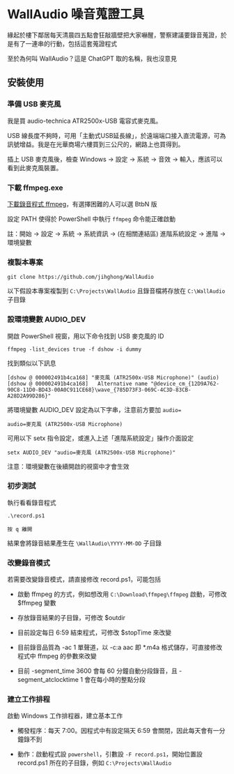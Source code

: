 WallAudio 噪音蒐證工具
=====================

緣起於樓下鄰居每天清晨四五點會狂敲牆壁把大家嚇醒，警察建議要錄音蒐證，於是有了一連串的行動，包括這套蒐證程式

至於為何叫 WallAudio？這是 ChatGPT 取的名稱，我也沒意見

安裝使用
--------

### 準備 USB 麥克風

我是買 audio-technica ATR2500x-USB 電容式麥克風。

USB 線長度不夠時，可用「主動式USB延長線」，於遠端端口接入直流電源，可為訊號增益。我是在光華商場六樓買到三公尺的，網路上也買得到。

插上 USB 麥克風後，檢查 Windows -> 設定 -> 系統 -> 音效 -> 輸入，應該可以看到此麥克風裝置。

### 下載 ffmpeg.exe

[下載錄音程式 ffmpeg](https://www.ffmpeg.org/download.html)，有選擇困難的人可以選 BtbN 版

設定 PATH 使得於 PowerShell 中執行 `ffmpeg` 命令能正確啟動

註：開始 -> 設定 -> 系統 -> 系統資訊 -> (在相關連結區) 進階系統設定 -> 進階 -> 環境變數

### 複製本專案

    git clone https://github.com/jihghong/WallAudio

以下假設本專案複製到 `C:\Projects\WallAudio` 且錄音檔將存放在 `C:\WallAudio` 子目錄

### 設環境變數 AUDIO_DEV

開啟 PowerShell 視窗，用以下命令找到 USB 麥克風的 ID

    ffmpeg -list_devices true -f dshow -i dummy

找到類似以下訊息

    [dshow @ 000002491b4ca168] "麥克風 (ATR2500x-USB Microphone)" (audio)
    [dshow @ 000002491b4ca168]   Alternative name "@device_cm_{12D9A762-90C8-11D0-BD43-00A0C911CE68}\wave_{785D73F3-069C-4C3D-83CB-A28D2A99D286}"

將環境變數 AUDIO_DEV 設定為以下字串，注意前方要加 `audio=`

    audio=麥克風 (ATR2500x-USB Microphone)

可用以下 setx 指令設定，或進入上述「進階系統設定」操作介面設定

    setx AUDIO_DEV "audio=麥克風 (ATR2500x-USB Microphone)"

注意：環境變數在後續開啟的視窗中才會生效

### 初步測試

執行看看錄音程式

    .\record.ps1

    按 q 離開

結果會將錄音結果產生在 `\WallAudio\YYYY-MM-DD` 子目錄

### 改變錄音模式

若需要改變錄音模式，請直接修改 record.ps1，可能包括

* 啟動 ffmpeg 的方式，例如想改用 `C:\Download\ffmpeg\ffmpeg` 啟動，可修改 $ffmpeg 變數

* 存放錄音結果的子目錄，可修改 $outdir

* 目前設定每日 6:59 結束程式，可修改 $stopTime 來改變

* 目前錄音品質為 -ac 1 單聲道，以 -c:a aac 即 *.m4a 格式儲存，可直接修改程式中 ffmpeg 的參數來改變

* 目前 -segment_time 3600 會每 60 分鐘自動分段錄音，且 -segment_atclocktime 1 會在每小時的整點分段

### 建立工作排程

啟動 Windows 工作排程器，建立基本工作

* 觸發程序：每天 7:00。因程式中有設定隔天 6:59 會關閉，因此每天會有一分鐘錄不到

* 動作：啟動程式設 `powershell`，引數設 `-F record.ps1`，開始位置設 record.ps1 所在的子目錄，例如 `C:\Projects\WallAudio`
